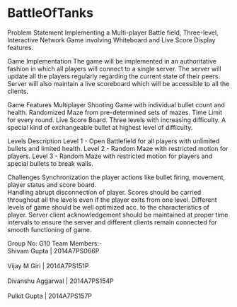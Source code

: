 # BattleOfTanks

Problem Statement
Implementing a Multi-player Battle field, Three-level, Interactive Network Game involving Whiteboard and Live Score Display features. 

Game Implementation
The game will be implemented in an authoritative fashion in which all players will connect to a single server.
The server will update all the players regularly regarding the current state of their peers.
Server will also maintain a live scoreboard which will be accessible to all the clients. 

Game Features 
Multiplayer Shooting Game with individual bullet count and health.
Randomized Maze from pre-determined sets of mazes. 
Time Limit for every round.
Live Score Board.
Three levels with increasing difficulty.
A special kind of exchangeable bullet at highest level of difficulty. 

Levels  Description
Level 1 -  Open Battlefield for all players with unlimited bullets and limited health.
Level 2 -  Random Maze with restricted motion for players.
Level 3 -  Random Maze with restricted motion for players and special bullets to break walls.

Challenges
Synchronization the player actions like bullet firing, movement, player status and score board.  
Handling abrupt disconnection of player.
Scores should be carried throughout all the levels even if the player exits from one level.
Different levels of game should be well optimized acc. to the characteristics of player.
Server client acknowledgement should be maintained at proper time intervals to ensure the server and different clients remain connected for smooth functioning of game.

Group No: G10
Team Members:-        <br>Shivam Gupta | 2014A7PS066P</br>
                      <br>Vijay M Giri |  2014A7PS151P</br>
                      <br>Divanshu Aggarwal | 2014A7PS154P</br>
                      <br>Pulkit Gupta | 2014A7PS157P</br>
